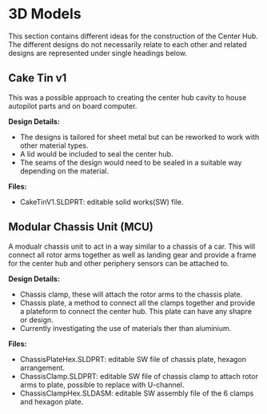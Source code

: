 # 3D Models
This section contains different ideas for the construction of the Center Hub. 
The different designs do not necessarily relate to each other and related designs are represented under single headings below.

## Cake Tin v1
This was a possible approach to creating the center hub cavity to house autopilot parts and on board computer.

**Design Details:**
- The designs is tailored for sheet metal but can be reworked to work with other material types.
- A lid would be included to seal the center hub.
- The seams of the design would need to be sealed in a suitable way depending on the material.

**Files:**
- CakeTinV1.SLDPRT: editable solid works(SW) file.

## Modular Chassis Unit (MCU)
A modualr chassis unit to act in a way similar to a chassis of a car. 
This will connect all rotor arms together as well as landing gear and provide a frame for the center hub and other periphery sensors can be attached to.

**Design Details:**
- Chassis clamp, these will attach the rotor arms to the chassis plate.
- Chassis plate, a method to connect all the clamps together and provide a plateform to connect the center hub. This plate can have any shapre or design.
- Currently investigating the use of materials ther than aluminium.

**Files:**
- ChassisPlateHex.SLDPRT: editable SW file of chassis plate, hexagon arrangement.
- ChassisClamp.SLDPRT: editable SW file of chassis clamp to attach rotor arms to plate, possible to replace with U-channel.
- ChassisClampHex.SLDASM: editable SW assembly file of the 6 clamps and hexagon plate.
